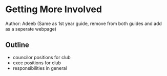 # Getting More Involved

Author: Adeeb
(Same as 1st year guide, remove from both guides and add as a seperate webpage)

## Outline

- councilor positions for club
- exec positions for club
- responsibilities in general
